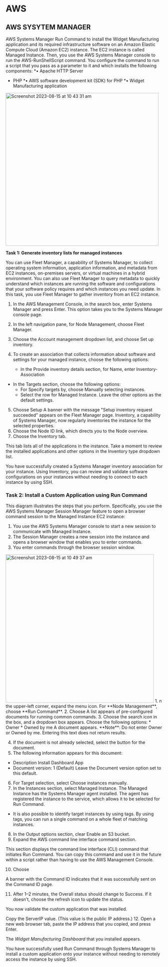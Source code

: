 # AWS
## **AWS SYSYTEM MANAGER**
AWS Systems Manager Run Command to install the Widget Manufacturing application and its required infrastructure software on an Amazon Elastic Compute Cloud (Amazon EC2) instance. The EC2 instance is called Managed Instance. Then, you use the AWS Systems Manager console to run the AWS-RunShellScript command. You configure the command to run a script that you pass as a parameter to it and which installs the following components:
*• Apache HTTP Server 
* PHP 
*• AWS software development kit (SDK) for PHP
*• Widget Manufacturing application
<img width="490" alt="Screenshot 2023-08-15 at 10 43 31 am" src="https://github.com/Shannu1/AWS/assets/46293263/d3e36d93-e4b6-4d08-9a8e-243882c4338b">

**Task 1: Generate inventory lists for managed instances**

You can use Fleet Manager, a capability of Systems Manager, to collect operating system information, application information, and metadata from EC2 instances, on-premises servers, or virtual machines in a hybrid environment. You can also use Fleet Manager to query metadata to quickly understand which instances are running the software and configurations that your software policy requires and which instances you need update.
In this task, you use Fleet Manager to gather inventory from an EC2 instance.
1. In the AWS Management Console, in the  search box, enter Systems Manager and press Enter. This option takes you to the Systems Manager console page.
2. In the left navigation pane, for Node Management, choose Fleet Manager.
3. Choose the Account management dropdown list, and choose Set up inventory.
4. To create an association that collects information about software and settings for your managed instance, choose the following options:

   * In the Provide inventory details section, for Name, enter Inventory-Association

  *  In the Targets section, choose the following options:
        * For Specify targets by, choose Manually selecting instances.
        * Select the row for Managed Instance.
    Leave the other options as the default settings.

5. Choose Setup <Inventory>
A banner with the message "Setup inventory request succeeded" appears on the Fleet Manager page. Inventory, a capability of Systems Manager, now regularly inventories the instance for the selected properties.
6. Choose the Node ID link, which directs you to the Node overview.
7. Choose the Inventory tab.

 This tab lists all of the applications in the instance. Take a moment to review the installed applications and other options in the Inventory type dropdown list.

You have successfully created a Systems Manager inventory association for your instance. Using Inventory, you can review and validate software configurations on your instances without needing to connect to each instance by using SSH.

### **Task 2: Install a Custom Application using Run Command**
This diagram illustrates the steps that you perform. Specifically, you use the AWS Systems Manager Session Manager feature to open a browser command session to the Managed Instance EC2 instance:
1. You use the AWS Systems Manager console to start a new session to communicate with Managed Instance.
2. The Session Manager creates a new session into the instance and opens a browser window that enables you to enter commands.
3.  You enter commands through the browser session window.

<img width="475" alt="Screenshot 2023-08-15 at 10 49 37 am" src="https://github.com/Shannu1/AWS/assets/46293263/b5dcc657-8715-4d0d-9e41-b280492b4b32">
1. n the upper-left corner, expand the menu icon. For **Node Management**, choose **Run Command**.
2. Choose <Run command>
  A list appears of pre-configured documents for running common commands. 
3. Choose the search icon  in the box, and a dropdown box appears. Choose the following options: 
* Owner
* Owned by me
A document appears.
**Note**: Do not enter Owner or Owned by me. Entering this text does not return results. 

4. If the document is not already selected, select the button for the document.
5. The following information appears for this document:
  * Description Install Dashboard App
  * Document version: 1 (Default) 
Leave the Document version option set to this default. 

6. For Target selection, select Choose instances manually.
7. In the Instances section, select Managed Instance.
  The Managed Instance has the Systems Manager agent installed. The agent has registered the instance to the service, which allows it to be selected for Run Command.
  * It is also possible to identify target instances by using tags. By using tags, you can run a single command on a whole fleet of matching instances.

8. In the Output options section, clear Enable an S3 bucket.
9. Expand the AWS command line interface command section.

 This section displays the command line interface (CLI) command that initiates Run Command. You can copy this command and use it in the future within a script rather than having to use the AWS Management Console.

10. Choose <Run>

 A banner with the Command ID indicates that it was successfully sent on the Command ID page.

11. After 1–2 minutes, the Overall status should change to Success. If it doesn't, choose the  refresh icon to update the status.

 You now validate the custom application that was installed.

Copy the ServerIP value. (This value is the public IP address.)
12. Open a new web browser tab, paste the IP address that you copied, and press Enter.

 The *Widget Manufacturing Dashboard* that you installed appears.

You have successfully used Run Command through Systems Manager to install a custom application onto your instance without needing to remotely access the instance by using SSH.



